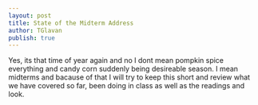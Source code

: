 ```yaml
---
layout: post
title: State of the Midterm Address
author: TGlavan
publish: true
---
```


Yes, its that time of year again and no I dont mean pompkin spice everything and candy corn suddenly being desireable season.  I mean midterms and bacause of that I will try to keep this short and review what we have covered so far, been doing in class as well as the readings and look.
